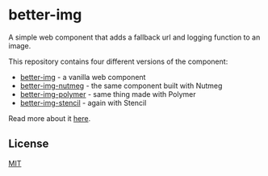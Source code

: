 # better-img

A simple web component that adds a fallback url and logging function to an image.

This repository contains four different versions of the component:

* [better-img](/packages/better-img) - a vanilla web component
* [better-img-nutmeg](/packages/better-img-nutmeg) - the same component built with Nutmeg
* [better-img-polymer](/packages/better-img-polymer) - same thing made with Polymer
* [better-img-stencil](/packages/better-img-stencil) - again with Stencil

Read more about it [here](https://bendyworks.com/blog/tale-of-four-components).

## License

[MIT](https://opensource.org/licenses/MIT)

